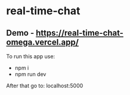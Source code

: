 # real-time-chat

## Demo - https://real-time-chat-omega.vercel.app/

To run this app use:
  
   - npm i
   - npm run dev

After that go to: localhost:5000
